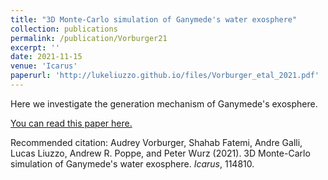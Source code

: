 ```yaml
---
title: "3D Monte-Carlo simulation of Ganymede's water exosphere"
collection: publications
permalink: /publication/Vorburger21
excerpt: ''
date: 2021-11-15
venue: 'Icarus'
paperurl: 'http://lukeliuzzo.github.io/files/Vorburger_etal_2021.pdf'
---
```

Here we investigate the generation mechanism of Ganymede's exosphere.

[You can read this paper here.](http://lukeliuzzo.github.io/files/vorburger_etal_2021.pdf)

Recommended citation: Audrey Vorburger, Shahab Fatemi, Andre Galli, Lucas Liuzzo, Andrew R. Poppe, and Peter Wurz (2021). 3D Monte-Carlo simulation of Ganymede's water exosphere. <i>Icarus</i>, 114810.
